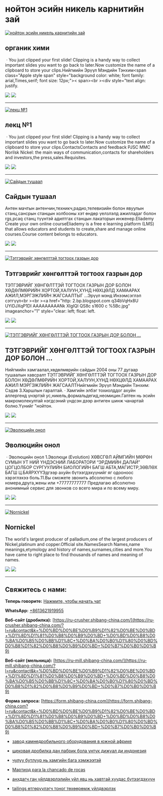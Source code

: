 # нойтон эсийн никель карнитийн зай

<a href="https://swt.shibang-china.com/?l=ru&img&k=%D0%BD%D0%BE%D0%B9%D1%82%D0%BE%D0%BD+%D1%8D%D1%81%D0%B8%D0%B9%D0%BD+%D0%BD%D0%B8%D0%BA%D0%B5%D0%BB%D1%8C+%D0%BA%D0%B0%D1%80%D0%BD%D0%B8%D1%82%D0%B8%D0%B9%D0%BD+%D0%B7%D0%B0%D0%B9" target="_blank">![нойтон эсийн никель карнитийн зай](http://static.shibang-china.com/all-800x300/308.jpg)</a>

## органик хими
&nbsp;&#0183;&#32;You just clipped your first slide! Clipping is a handy way to collect important slides you want to go back to later.Now customize the name of a clipboard to store your clips.Нийгмийн Эрүүл Мэндийн Тэнхим&lt;span class=&quot;Apple style span&quot; style=&quot;background color: white; font family: arial,Times,serif; font size: 12px;&quot;&gt;&lt; span&gt;&lt;br &gt;&lt;div style=&quot;text align: justify.


<a href="https://whatsapp.shibangsoft.com/WhatsApp.php" target="_blank" title="WhatsApp">![](http://static.shibang-china.com/icon/whatsapp.png)</a> <a href="https://swt.shibang-china.com/?l=ru&icon&k=%D0%BD%D0%BE%D0%B9%D1%82%D0%BE%D0%BD+%D1%8D%D1%81%D0%B8%D0%B9%D0%BD+%D0%BD%D0%B8%D0%BA%D0%B5%D0%BB%D1%8C+%D0%BA%D0%B0%D1%80%D0%BD%D0%B8%D1%82%D0%B8%D0%B9%D0%BD+%D0%B7%D0%B0%D0%B9" target="_blank">![](http://static.shibang-china.com/icon/chat-ru.png)</a>

---

<a href="https://swt.shibang-china.com/?l=ru&img&k=%D0%BD%D0%BE%D0%B9%D1%82%D0%BE%D0%BD+%D1%8D%D1%81%D0%B8%D0%B9%D0%BD+%D0%BD%D0%B8%D0%BA%D0%B5%D0%BB%D1%8C+%D0%BA%D0%B0%D1%80%D0%BD%D0%B8%D1%82%D0%B8%D0%B9%D0%BD+%D0%B7%D0%B0%D0%B9" target="_blank">![лекц №1](http://static.shibang-china.com/all-800x300/834.jpg)</a>

## лекц №1
&nbsp;&#0183;&#32;You just clipped your first slide! Clipping is a handy way to collect important slides you want to go back to later.Now customize the name of a clipboard to store your clips.ContactsContacts and feedback PJSC MMC Norilsk Nickel: the main ways of communication,contacts for shareholders and investors,the press,sales.Requisites.


<a href="https://whatsapp.shibangsoft.com/WhatsApp.php" target="_blank" title="WhatsApp">![](http://static.shibang-china.com/icon/whatsapp.png)</a> <a href="https://swt.shibang-china.com/?l=ru&icon&k=%D0%BD%D0%BE%D0%B9%D1%82%D0%BE%D0%BD+%D1%8D%D1%81%D0%B8%D0%B9%D0%BD+%D0%BD%D0%B8%D0%BA%D0%B5%D0%BB%D1%8C+%D0%BA%D0%B0%D1%80%D0%BD%D0%B8%D1%82%D0%B8%D0%B9%D0%BD+%D0%B7%D0%B0%D0%B9" target="_blank">![](http://static.shibang-china.com/icon/chat-ru.png)</a>

---

<a href="https://swt.shibang-china.com/?l=ru&img&k=%D0%BD%D0%BE%D0%B9%D1%82%D0%BE%D0%BD+%D1%8D%D1%81%D0%B8%D0%B9%D0%BD+%D0%BD%D0%B8%D0%BA%D0%B5%D0%BB%D1%8C+%D0%BA%D0%B0%D1%80%D0%BD%D0%B8%D1%82%D0%B8%D0%B9%D0%BD+%D0%B7%D0%B0%D0%B9" target="_blank">![Сайдын тушаал](http://static.shibang-china.com/all-800x300/1299.jpg)</a>

## Сайдын тушаал
Антен мачтын антенчин,техникч,радио,телевизийн болон явуулын станц,сансрын станцын холбооны хэт өндөр үелзлэлд ажилладаг болон rgs,pcaq станц түүнтэй адилтгах станцын лакаторын инженер.Eliademy Create your own online courseEliademy is a free e learning platform (LMS) that allows educators and students to create,share and manage online courses.Course content belongs to educators.


<a href="https://whatsapp.shibangsoft.com/WhatsApp.php" target="_blank" title="WhatsApp">![](http://static.shibang-china.com/icon/whatsapp.png)</a> <a href="https://swt.shibang-china.com/?l=ru&icon&k=%D0%BD%D0%BE%D0%B9%D1%82%D0%BE%D0%BD+%D1%8D%D1%81%D0%B8%D0%B9%D0%BD+%D0%BD%D0%B8%D0%BA%D0%B5%D0%BB%D1%8C+%D0%BA%D0%B0%D1%80%D0%BD%D0%B8%D1%82%D0%B8%D0%B9%D0%BD+%D0%B7%D0%B0%D0%B9" target="_blank">![](http://static.shibang-china.com/icon/chat-ru.png)</a>

---

<a href="https://swt.shibang-china.com/?l=ru&img&k=%D0%BD%D0%BE%D0%B9%D1%82%D0%BE%D0%BD+%D1%8D%D1%81%D0%B8%D0%B9%D0%BD+%D0%BD%D0%B8%D0%BA%D0%B5%D0%BB%D1%8C+%D0%BA%D0%B0%D1%80%D0%BD%D0%B8%D1%82%D0%B8%D0%B9%D0%BD+%D0%B7%D0%B0%D0%B9" target="_blank">![Тэтгэврийг хөнгөлттэй тогтоох газрын дор](http://static.shibang-china.com/all-800x300/1029.jpg)</a>

## Тэтгэврийг хөнгөлттэй тогтоох газрын дор
ТЭТГЭВРИЙГ ХӨНГӨЛТТЭЙ ТОГТООХ ГАЗРЫН ДОР БОЛОН ХӨДӨЛМӨРИЙН ХОРТОЙ,ХАЛУУН,ХҮНД НӨХЦӨЛД ХАМААРАХ АЖИЛ,МЭРГЭЖЛИЙН ЖАГСААЛТЫГ …Эрүүл мэнд Инээмсэглэл сэтгүүл&lt;br &gt;&lt;br &gt;&lt;a href=&quot;http: 2.bp.blogspot.com q34bVqHx8U UYiDJXqP1DI AAAAAAAAANk XIgIQI QS8c s1600 c %5Bc.jpg&quot; imageanchor=&quot;1&quot; style=&quot;clear: left; float: left.


<a href="https://whatsapp.shibangsoft.com/WhatsApp.php" target="_blank" title="WhatsApp">![](http://static.shibang-china.com/icon/whatsapp.png)</a> <a href="https://swt.shibang-china.com/?l=ru&icon&k=%D0%BD%D0%BE%D0%B9%D1%82%D0%BE%D0%BD+%D1%8D%D1%81%D0%B8%D0%B9%D0%BD+%D0%BD%D0%B8%D0%BA%D0%B5%D0%BB%D1%8C+%D0%BA%D0%B0%D1%80%D0%BD%D0%B8%D1%82%D0%B8%D0%B9%D0%BD+%D0%B7%D0%B0%D0%B9" target="_blank">![](http://static.shibang-china.com/icon/chat-ru.png)</a>

---

<a href="https://swt.shibang-china.com/?l=ru&img&k=%D0%BD%D0%BE%D0%B9%D1%82%D0%BE%D0%BD+%D1%8D%D1%81%D0%B8%D0%B9%D0%BD+%D0%BD%D0%B8%D0%BA%D0%B5%D0%BB%D1%8C+%D0%BA%D0%B0%D1%80%D0%BD%D0%B8%D1%82%D0%B8%D0%B9%D0%BD+%D0%B7%D0%B0%D0%B9" target="_blank">![ТЭТГЭВРИЙГ ХӨНГӨЛТТЭЙ ТОГТООХ ГАЗРЫН ДОР БОЛОН …](http://static.shibang-china.com/all-800x300/296.jpg)</a>

## ТЭТГЭВРИЙГ ХӨНГӨЛТТЭЙ ТОГТООХ ГАЗРЫН ДОР БОЛОН …
Нийгмийн хамгаалал,хөдөлмөрийн сайдын 2004 оны 77 дугаар тушаалын хавсралт ТЭТГЭВРИЙГ ХӨНГӨЛТТЭЙ ТОГТООХ ГАЗРЫН ДОР БОЛОН ХӨДӨЛМӨРИЙН ХОРТОЙ,ХАЛУУН,ХҮНД НӨХЦӨЛД ХАМААРАХ АЖИЛ МЭРГЭЖЛИЙН ЖАГСААЛТНийгмийн Эрүүл Мэндийн Тэнхим: Сэдэв 3.Харшлын гаралтай.&nbsp;&#0183;&#32;Хамгийн элбэг тохиолддог ахуйн аллергенд үнэртэй ус,никель,формальдегид,неомицин.Гаптен нь эсийн макромолекултай нэгдсэний үндсэн дээр антиген шинж чанартай болно.Үүнийг &quot;нойтон.


<a href="https://whatsapp.shibangsoft.com/WhatsApp.php" target="_blank" title="WhatsApp">![](http://static.shibang-china.com/icon/whatsapp.png)</a> <a href="https://swt.shibang-china.com/?l=ru&icon&k=%D0%BD%D0%BE%D0%B9%D1%82%D0%BE%D0%BD+%D1%8D%D1%81%D0%B8%D0%B9%D0%BD+%D0%BD%D0%B8%D0%BA%D0%B5%D0%BB%D1%8C+%D0%BA%D0%B0%D1%80%D0%BD%D0%B8%D1%82%D0%B8%D0%B9%D0%BD+%D0%B7%D0%B0%D0%B9" target="_blank">![](http://static.shibang-china.com/icon/chat-ru.png)</a>

---

<a href="https://swt.shibang-china.com/?l=ru&img&k=%D0%BD%D0%BE%D0%B9%D1%82%D0%BE%D0%BD+%D1%8D%D1%81%D0%B8%D0%B9%D0%BD+%D0%BD%D0%B8%D0%BA%D0%B5%D0%BB%D1%8C+%D0%BA%D0%B0%D1%80%D0%BD%D0%B8%D1%82%D0%B8%D0%B9%D0%BD+%D0%B7%D0%B0%D0%B9" target="_blank">![Эволюцийн онол](http://static.shibang-china.com/all-800x300/730.jpg)</a>

## Эволюцийн онол
&nbsp;&#0183;&#32;Эволюцийн онол 1.Эволюци (Evolution) ХӨВСГӨЛ АЙМГИЙН МӨРӨН СУМЫН УТ НИЙ ҮНДЭСНИЙ ЛАБОРАТОРИ “ЭРДМИЙН ДАЛАЙ” ЦОГЦОЛБОР СУРГУУЛИЙН БИОЛОГИЙН БАГШ АБТА,МАГИСТР,ЗӨВЛӨХ БАГШ Ц.БАЯРХҮҮЭдгээр ахуйн бүтээгдэхүүнийг яг одооноос хэрэглэхээ боль.11.Вы сможете звонить абсолютно с любого номера,друга,жены или +77777777777 Предлагаю абсолютно анонимный сервис для звонков со всего мира и по всему миру.


<a href="https://whatsapp.shibangsoft.com/WhatsApp.php" target="_blank" title="WhatsApp">![](http://static.shibang-china.com/icon/whatsapp.png)</a> <a href="https://swt.shibang-china.com/?l=ru&icon&k=%D0%BD%D0%BE%D0%B9%D1%82%D0%BE%D0%BD+%D1%8D%D1%81%D0%B8%D0%B9%D0%BD+%D0%BD%D0%B8%D0%BA%D0%B5%D0%BB%D1%8C+%D0%BA%D0%B0%D1%80%D0%BD%D0%B8%D1%82%D0%B8%D0%B9%D0%BD+%D0%B7%D0%B0%D0%B9" target="_blank">![](http://static.shibang-china.com/icon/chat-ru.png)</a>

---

<a href="https://swt.shibang-china.com/?l=ru&img&k=%D0%BD%D0%BE%D0%B9%D1%82%D0%BE%D0%BD+%D1%8D%D1%81%D0%B8%D0%B9%D0%BD+%D0%BD%D0%B8%D0%BA%D0%B5%D0%BB%D1%8C+%D0%BA%D0%B0%D1%80%D0%BD%D0%B8%D1%82%D0%B8%D0%B9%D0%BD+%D0%B7%D0%B0%D0%B9" target="_blank">![Nornickel](http://static.shibang-china.com/all-800x300/446.jpg)</a>

## Nornickel
The world's largest producer of palladium,one of the largest producers of Nickel,platinum and copper.Official site.NamesSearch Names,name meanings,etymology and history of names,surnames,cities and more.You have came to right place to find thousands of names and meaning of names.


<a href="https://whatsapp.shibangsoft.com/WhatsApp.php" target="_blank" title="WhatsApp">![](http://static.shibang-china.com/icon/whatsapp.png)</a> <a href="https://swt.shibang-china.com/?l=ru&icon&k=%D0%BD%D0%BE%D0%B9%D1%82%D0%BE%D0%BD+%D1%8D%D1%81%D0%B8%D0%B9%D0%BD+%D0%BD%D0%B8%D0%BA%D0%B5%D0%BB%D1%8C+%D0%BA%D0%B0%D1%80%D0%BD%D0%B8%D1%82%D0%B8%D0%B9%D0%BD+%D0%B7%D0%B0%D0%B9" target="_blank">![](http://static.shibang-china.com/icon/chat-ru.png)</a>

---
## Свяжитесь с нами:

**Теперь говорите:** [Нажмите, чтобы начать чат](https://swt.shibang-china.com?l=ru&contact&k=%D0%BD%D0%BE%D0%B9%D1%82%D0%BE%D0%BD+%D1%8D%D1%81%D0%B8%D0%B9%D0%BD+%D0%BD%D0%B8%D0%BA%D0%B5%D0%BB%D1%8C+%D0%BA%D0%B0%D1%80%D0%BD%D0%B8%D1%82%D0%B8%D0%B9%D0%BD+%D0%B7%D0%B0%D0%B9)

**WhatsApp:**  [+8613621919955](https://whatsapp.shibangsoft.com/WhatsApp.php)

**Веб-сайт (дробилка):** [https://ru-crusher.shibang-china.com/](https://ru-crusher.shibang-china.com/?l=ru&contact&k=%D0%BD%D0%BE%D0%B9%D1%82%D0%BE%D0%BD+%D1%8D%D1%81%D0%B8%D0%B9%D0%BD+%D0%BD%D0%B8%D0%BA%D0%B5%D0%BB%D1%8C+%D0%BA%D0%B0%D1%80%D0%BD%D0%B8%D1%82%D0%B8%D0%B9%D0%BD+%D0%B7%D0%B0%D0%B9)

**Веб-сайт (мельница):** [https://ru-mill.shibang-china.com/](https://ru-mill.shibang-china.com/?l=ru&contact&k=%D0%BD%D0%BE%D0%B9%D1%82%D0%BE%D0%BD+%D1%8D%D1%81%D0%B8%D0%B9%D0%BD+%D0%BD%D0%B8%D0%BA%D0%B5%D0%BB%D1%8C+%D0%BA%D0%B0%D1%80%D0%BD%D0%B8%D1%82%D0%B8%D0%B9%D0%BD+%D0%B7%D0%B0%D0%B9)

**Форма запроса:** [https://form.shibang-china.com](https://form.shibang-china.com?l=ru&contact&k=%D0%BD%D0%BE%D0%B9%D1%82%D0%BE%D0%BD+%D1%8D%D1%81%D0%B8%D0%B9%D0%BD+%D0%BD%D0%B8%D0%BA%D0%B5%D0%BB%D1%8C+%D0%BA%D0%B0%D1%80%D0%BD%D0%B8%D1%82%D0%B8%D0%B9%D0%BD+%D0%B7%D0%B0%D0%B9)

* [завод камнедробильного оборудования в южной африке](../126/%D0%B7%D0%B0%D0%B2%D0%BE%D0%B4%20%D0%BA%D0%B0%D0%BC%D0%BD%D0%B5%D0%B4%D1%80%D0%BE%D0%B1%D0%B8%D0%BB%D1%8C%D0%BD%D0%BE%D0%B3%D0%BE%20%D0%BE%D0%B1%D0%BE%D1%80%D1%83%D0%B4%D0%BE%D0%B2%D0%B0%D0%BD%D0%B8%D1%8F%20%D0%B2%20%D1%8E%D0%B6%D0%BD%D0%BE%D0%B9%20%D0%B0%D1%84%D1%80%D0%B8%D0%BA%D0%B5.md)

* [щековая дробилка дан пабрик бола унтук дижуал ди индонезия](../126/%D1%89%D0%B5%D0%BA%D0%BE%D0%B2%D0%B0%D1%8F%20%D0%B4%D1%80%D0%BE%D0%B1%D0%B8%D0%BB%D0%BA%D0%B0%20%D0%B4%D0%B0%D0%BD%20%D0%BF%D0%B0%D0%B1%D1%80%D0%B8%D0%BA%20%D0%B1%D0%BE%D0%BB%D0%B0%20%D1%83%D0%BD%D1%82%D1%83%D0%BA%20%D0%B4%D0%B8%D0%B6%D1%83%D0%B0%D0%BB%20%D0%B4%D0%B8%20%D0%B8%D0%BD%D0%B4%D0%BE%D0%BD%D0%B5%D0%B7%D0%B8%D1%8F.md)

* [чулуу бутлуур нь хамгийн бага хэмжээтэй](../128/%D1%87%D1%83%D0%BB%D1%83%D1%83%20%D0%B1%D1%83%D1%82%D0%BB%D1%83%D1%83%D1%80%20%D0%BD%D1%8C%20%D1%85%D0%B0%D0%BC%D0%B3%D0%B8%D0%B9%D0%BD%20%D0%B1%D0%B0%D0%B3%D0%B0%20%D1%85%D1%8D%D0%BC%D0%B6%D1%8D%D1%8D%D1%82%D1%8D%D0%B9.md)

* [Мартиод para la chancado de rocas](../127/%D0%9C%D0%B0%D1%80%D1%82%D0%B8%D0%BE%D0%B4%20para%20la%20chancado%20de%20rocas.md)

* [анхдагч ган үйлдвэрлэлийн үйл явц нь хавтгай хуудас бүтээгдэхүүн](../126/%D0%B0%D0%BD%D1%85%D0%B4%D0%B0%D0%B3%D1%87%20%D0%B3%D0%B0%D0%BD%20%D2%AF%D0%B9%D0%BB%D0%B4%D0%B2%D1%8D%D1%80%D0%BB%D1%8D%D0%BB%D0%B8%D0%B9%D0%BD%20%D2%AF%D0%B9%D0%BB%20%D1%8F%D0%B2%D1%86%20%D0%BD%D1%8C%20%D1%85%D0%B0%D0%B2%D1%82%D0%B3%D0%B0%D0%B9%20%D1%85%D1%83%D1%83%D0%B4%D0%B0%D1%81%20%D0%B1%D2%AF%D1%82%D1%8D%D1%8D%D0%B3%D0%B4%D1%8D%D1%85%D2%AF%D2%AF%D0%BD.md)

* [tailings өтгөрүүлэгч тоног төхөөрөмж үйлдвэрлэх](../127/tailings%20%D3%A9%D1%82%D0%B3%D3%A9%D1%80%D2%AF%D2%AF%D0%BB%D1%8D%D0%B3%D1%87%20%D1%82%D0%BE%D0%BD%D0%BE%D0%B3%20%D1%82%D3%A9%D1%85%D3%A9%D3%A9%D1%80%D3%A9%D0%BC%D0%B6%20%D2%AF%D0%B9%D0%BB%D0%B4%D0%B2%D1%8D%D1%80%D0%BB%D1%8D%D1%85.md)